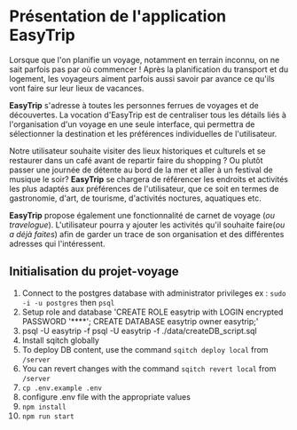 # Présentation de l'application EasyTrip

Lorsque que l'on planifie un voyage, notamment en terrain inconnu, on ne sait parfois pas par où commencer ! Après la planification du transport et du logement, les voyageurs aiment parfois aussi savoir par avance ce qu'ils vont faire sur leur lieux de vacances.

**EasyTrip** s'adresse à toutes les personnes ferrues de voyages et de découvertes. La vocation d'EasyTrip est de centraliser tous les détails liés à l'organisation d'un voyage en une seule interface, qui permettra de sélectionner la destination et les préférences individuelles de l'utilisateur.

Notre utilisateur souhaite visiter des lieux historiques et culturels et se restaurer dans un café avant de repartir faire du shopping ? Ou plutôt passer une journée de détente au bord de la mer et aller à un festival de musique le soir? **EasyTrip** se chargera de référencer les endroits et activités les plus adaptés aux préférences de l'utilisateur, que ce soit en termes de gastronomie, d'art, de tourisme, d'activités noctures, aquatiques etc.

**EasyTrip** propose également une fonctionnalité de carnet de voyage (*ou travelogue*). L'utilisateur pourra y ajouter les activités qu'il souhaite faire(*ou a déjà faites*) afin de garder un trace de son organisation et des différentes adresses qui l'intéressent.

## Initialisation du projet-voyage

1. Connect to the postgres database with administrator privileges ex : `sudo -i -u postgres` then `psql`
2. Setup role and database 'CREATE ROLE easytrip with LOGIN encrypted PASSWORD '****'; CREATE DATABASE easytrip owner easytrip;'
3. psql -U easytrip -f  psql -U easytrip -f ./data/createDB_script.sql
4. Install sqitch globally
5. To deploy DB content, use the command `sqitch deploy local` from `/server`
6. You can revert changes with the command `sqitch revert local` from `/server`
7. `cp .env.example .env`
8. configure .env file with the appropriate values
9. `npm install`
10. `npm run start`
